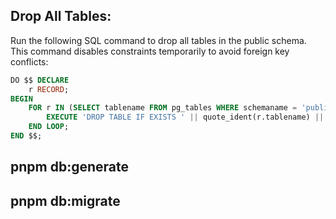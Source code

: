 ## Drop All Tables:
Run the following SQL command to drop all tables in the public schema. This command disables constraints temporarily to avoid foreign key conflicts:
```sql
DO $$ DECLARE
    r RECORD;
BEGIN
    FOR r IN (SELECT tablename FROM pg_tables WHERE schemaname = 'public') LOOP
        EXECUTE 'DROP TABLE IF EXISTS ' || quote_ident(r.tablename) || ' CASCADE';
    END LOOP;
END $$;
```
## pnpm db:generate
## pnpm db:migrate



